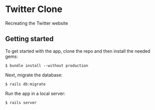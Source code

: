 # Twitter Clone

Recreating the Twitter website

## Getting started

To get started with the app, clone the repo and then install the needed gems:

```
$ bundle install --without production
```

Next, migrate the database:

```
$ rails db:migrate
```


Run the app in a local server:

```
$ rails server
```

